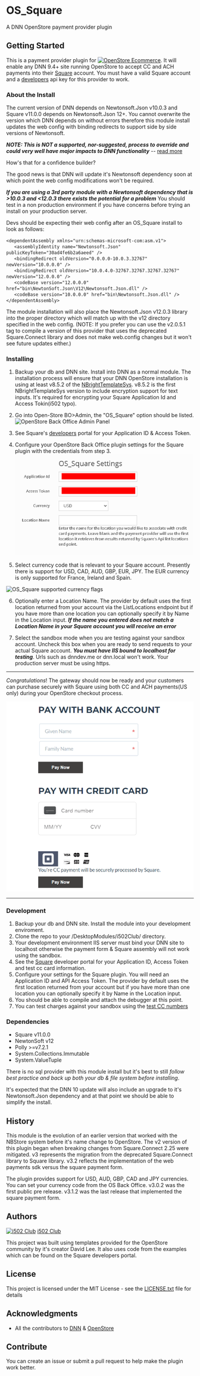 # OS_Square
A DNN OpenStore payment provider plugin

## Getting Started
This is a payment provider plugin for [![OpenStore Ecommerce](assets/images/os_logo_150X29.png)](https://www.openstore-ecommerce.com/en-gb/OpenStore). It will enable any 
DNN 9.4+ site running OpenStore to accept CC and ACH payments into their [Square](https://squareup.com/) account.  You must 
have a valid Square account and a [developers](https://developer.squareup.com/) 
api key for this provider to work.

### About the Install
The current version of DNN depends on Newtonsoft.Json v10.0.3 and Square v11.0.0 depends on 
Newtonsoft.Json 12+.  You cannot overwrite the version which DNN depends on without errors 
therefore this module install updates the web config with binding redirects to support 
side by side versions of Newtonsoft.

***NOTE: This is NOT a supported, nor-suggested, process to override and could very well 
have major impacts to DNN functionality*** -- [read more](https://github.com/dnnsoftware/Dnn.Platform/discussions/4295)

How's that for a confidence builder?

The good news is that DNN will update it's Newtonsoft dependency soon at which point the 
web config modifications won't be required. 

***If you are using a 3rd party module with a Newtonsoft dependency that is >10.0.3 and <12.0.3 
there exists the potential for a problem***  You should test in a non production environment 
if you have concerns before trying an install on your production server.


Devs should be expecting their web config after an OS_Square install to look as follows:

```
<dependentAssembly xmlns="urn:schemas-microsoft-com:asm.v1">
   <assemblyIdentity name="Newtonsoft.Json" publicKeyToken="30ad4fe6b2a6aeed" />
   <bindingRedirect oldVersion="0.0.0.0-10.0.3.32767" newVersion="10.0.0.0" />
   <bindingRedirect oldVersion="10.0.4.0-32767.32767.32767.32767" newVersion="12.0.0.0" />
   <codeBase version="12.0.0.0" href="bin\NewtonSoft.Json\V12\Newtonsoft.Json.dll" />
   <codeBase version="10.0.0.0" href="bin\Newtonsoft.Json.dll" />
</dependentAssembly>
```

The module installation will also place the Newtonsoft.Json v12.0.3 library into the proper 
directory which will match up with the v12 directory specified in the web config. (NOTE: If you 
prefer you can use the v2.0.5.1 tag to compile a version of this provider that uses the 
deprecated Square.Connect library and does not make web.config changes but it won't see 
future updates either.)



### Installing
1. Backup your db and DNN site.  Install into DNN as a normal module.  The installation process will ensure that your 
DNN OpenStore installation is using at least v8.5.2 of the [NBrightTemplateSys](https://github.com/nbrightproject/NBrightTS). 
v8.5.2 is the first NBrightTemplateSys version to include encryption support for text 
inputs.  It's required for encrypting your Square Application Id and Access Tokin(i502 typo).  



2. Go into Open-Store BO>Admin, the "OS_Square" option should be listed.
![OpenStore Back Office Admin Panel](assets/images/plugin_installed.png)



3. See Square's [developers](https://developer.squareup.com/) portal for your Application ID & Access Token.



4. Configure your OpenStore Back Office plugin settings for the Square plugin with the credentials from step 3. 
![OS_Square Plugin Settings](assets/images/settings.png)



5. Select currency code that is relevant to your Square account.  Presently there is 
support for USD, CAD, AUD, GBP, EUR, JPY.  The EUR currency is only supported for France, Ireland and Spain.

 ![OS_Square supported currency flags](assets/images/flags_292X40.png#flags)


6. Optionally enter a Location Name.  The provider by default uses the first location 
returned from your account via the ListLocations endpoint but if you have more than one 
location you can optionally specify it by Name in the Location input.  ***If the name 
you entered does not match a Location Name in your Square account you will receive an 
error***


7. Select the sandbox mode when you are testing against your sandbox account.  Uncheck this 
box when you are ready to send requests to your actual Square account.  ***You must have 
IIS bound to localhost for testing***.  Urls such as dnndev.me or dnn.local won't work.  Your 
production server must be using https.

---

*Congratulations*! The gateway should now be ready and your customers can purchase securely with Square 
using both CC and ACH payments(US only) during your OpenStore checkout process.

![Square payment form](assets/images/sq-web-payments.png)

---

### Development
 1. Backup your db and DNN site.  Install the module into your development enviroment.
 2. Clone the repo to your /DesktopModules/i502Club/ directory.
 2. Your development environment IIS server must bind your DNN site to localhost 
	otherwise the payment form & Square assembly will not work using the sandbox.  
 3. See the [Square](https://developer.squareup.com/) developer portal for your Application ID, Access Token and test cc card information.
 4. Configure your settings for the Square plugin.  You will need an Application ID and API Access Token.
	The provider by default uses the first location returned from your account but if you have more 
	than one location you can optionally specify it by Name in the Location input.
 5. You should be able to compile and attach the debugger at this point.
 6. You can test charges against your sandbox using the [test CC numbers](https://developer.squareup.com/docs/testing/test-values) 



### Dependencies

 * Square v11.0.0
 * NewtonSoft v12 
 * Polly >=v7.2.1 
 * System.Collections.Immutable
 * System.ValueTuple
 
 There is no sql provider with this module install but it's best to still *follow best practice and back up both 
 your db & file system before installing*.  

 
It's expected that the DNN 10 update will also include an upgrade to it's Newtonsoft.Json dependency 
and at that point we should be able to simplify the install.



## History
This module is the evolution of an earlier version that worked with the NBStore system 
before it's name change to OpenStore. The v2 version of this plugin began when breaking changes from 
Square.Connect 2.25 were mitigated. v3 represents the migration from the deprecated 
Square.Connect library to Square library. v3.2 reflects the implementation of the web payments sdk 
versus the square payment form.

The plugin provides support for USD, AUD, GBP, CAD and JPY currencies.  You can set 
your currency code from the OS Back Office.  v3.0.2 was the first public pre release. 
v3.1.2 was the last release that implemented the square payment form.



## Authors
[![i502 Club](assets/images/icon_extension.png)](https://www.i502.club) [i502 Club](https://www.i502.club)

This project was built using templates provided for the OpenStore community by it's creator David Lee. It also 
uses code from the examples which can be found on the Square developers portal.

## License
This project is licensed under the MIT License - see the [LICENSE.txt](LICENSE.txt) file for details

## Acknowledgments
* All the contributors to [DNN](https://github.com/dnnsoftware/Dnn.Platform) & [OpenStore]( https://github.com/openstore-ecommerce/OpenStore) 

## Contribute
You can create an issue or submit a pull request to help make the plugin work better.

